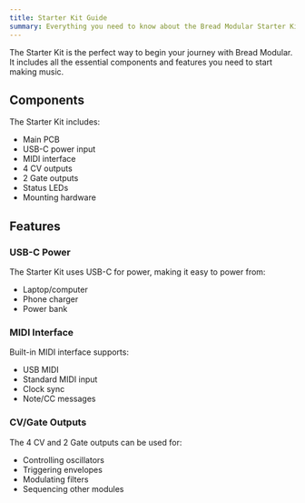 ```yaml
---
title: Starter Kit Guide
summary: Everything you need to know about the Bread Modular Starter Kit.
---
```


The Starter Kit is the perfect way to begin your journey with Bread Modular. It includes all the essential components and features you need to start making music.

## Components

The Starter Kit includes:

- Main PCB
- USB-C power input
- MIDI interface
- 4 CV outputs
- 2 Gate outputs
- Status LEDs
- Mounting hardware

## Features

### USB-C Power

The Starter Kit uses USB-C for power, making it easy to power from:
- Laptop/computer
- Phone charger
- Power bank

### MIDI Interface

Built-in MIDI interface supports:
- USB MIDI
- Standard MIDI input
- Clock sync
- Note/CC messages

### CV/Gate Outputs

The 4 CV and 2 Gate outputs can be used for:
- Controlling oscillators
- Triggering envelopes
- Modulating filters
- Sequencing other modules 